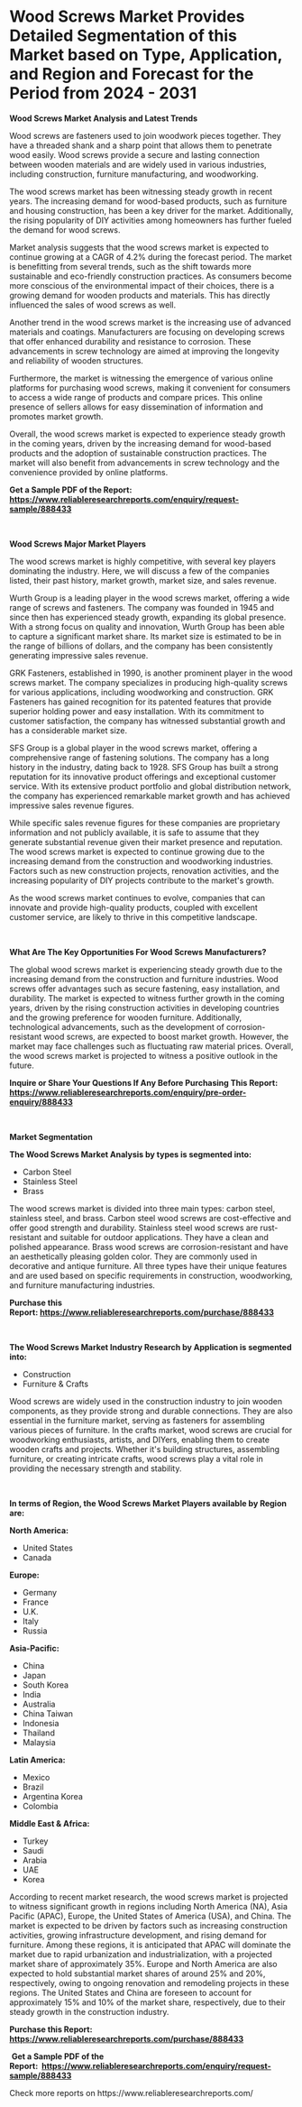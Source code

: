 <p><h1>Wood Screws Market Provides Detailed Segmentation of this Market based on Type, Application, and Region and Forecast for the Period from 2024 - 2031</h1></p><p><strong>Wood Screws Market Analysis and Latest Trends</strong></p>
<p><p>Wood screws are fasteners used to join woodwork pieces together. They have a threaded shank and a sharp point that allows them to penetrate wood easily. Wood screws provide a secure and lasting connection between wooden materials and are widely used in various industries, including construction, furniture manufacturing, and woodworking.</p><p>The wood screws market has been witnessing steady growth in recent years. The increasing demand for wood-based products, such as furniture and housing construction, has been a key driver for the market. Additionally, the rising popularity of DIY activities among homeowners has further fueled the demand for wood screws.</p><p>Market analysis suggests that the wood screws market is expected to continue growing at a CAGR of 4.2% during the forecast period. The market is benefitting from several trends, such as the shift towards more sustainable and eco-friendly construction practices. As consumers become more conscious of the environmental impact of their choices, there is a growing demand for wooden products and materials. This has directly influenced the sales of wood screws as well.</p><p>Another trend in the wood screws market is the increasing use of advanced materials and coatings. Manufacturers are focusing on developing screws that offer enhanced durability and resistance to corrosion. These advancements in screw technology are aimed at improving the longevity and reliability of wooden structures.</p><p>Furthermore, the market is witnessing the emergence of various online platforms for purchasing wood screws, making it convenient for consumers to access a wide range of products and compare prices. This online presence of sellers allows for easy dissemination of information and promotes market growth.</p><p>Overall, the wood screws market is expected to experience steady growth in the coming years, driven by the increasing demand for wood-based products and the adoption of sustainable construction practices. The market will also benefit from advancements in screw technology and the convenience provided by online platforms.</p></p>
<p><strong>Get a Sample PDF of the Report:&nbsp; <a href="https://www.reliableresearchreports.com/enquiry/request-sample/888433">https://www.reliableresearchreports.com/enquiry/request-sample/888433</a></strong></p>
<p>&nbsp;</p>
<p><strong>Wood Screws Major Market Players</strong></p>
<p><p>The wood screws market is highly competitive, with several key players dominating the industry. Here, we will discuss a few of the companies listed, their past history, market growth, market size, and sales revenue.</p><p>Wurth Group is a leading player in the wood screws market, offering a wide range of screws and fasteners. The company was founded in 1945 and since then has experienced steady growth, expanding its global presence. With a strong focus on quality and innovation, Wurth Group has been able to capture a significant market share. Its market size is estimated to be in the range of billions of dollars, and the company has been consistently generating impressive sales revenue.</p><p>GRK Fasteners, established in 1990, is another prominent player in the wood screws market. The company specializes in producing high-quality screws for various applications, including woodworking and construction. GRK Fasteners has gained recognition for its patented features that provide superior holding power and easy installation. With its commitment to customer satisfaction, the company has witnessed substantial growth and has a considerable market size.</p><p>SFS Group is a global player in the wood screws market, offering a comprehensive range of fastening solutions. The company has a long history in the industry, dating back to 1928. SFS Group has built a strong reputation for its innovative product offerings and exceptional customer service. With its extensive product portfolio and global distribution network, the company has experienced remarkable market growth and has achieved impressive sales revenue figures.</p><p>While specific sales revenue figures for these companies are proprietary information and not publicly available, it is safe to assume that they generate substantial revenue given their market presence and reputation. The wood screws market is expected to continue growing due to the increasing demand from the construction and woodworking industries. Factors such as new construction projects, renovation activities, and the increasing popularity of DIY projects contribute to the market's growth.</p><p>As the wood screws market continues to evolve, companies that can innovate and provide high-quality products, coupled with excellent customer service, are likely to thrive in this competitive landscape.</p></p>
<p>&nbsp;</p>
<p><strong>What Are The Key Opportunities For Wood Screws Manufacturers?</strong></p>
<p><p>The global wood screws market is experiencing steady growth due to the increasing demand from the construction and furniture industries. Wood screws offer advantages such as secure fastening, easy installation, and durability. The market is expected to witness further growth in the coming years, driven by the rising construction activities in developing countries and the growing preference for wooden furniture. Additionally, technological advancements, such as the development of corrosion-resistant wood screws, are expected to boost market growth. However, the market may face challenges such as fluctuating raw material prices. Overall, the wood screws market is projected to witness a positive outlook in the future.</p></p>
<p><strong>Inquire or Share Your Questions If Any Before Purchasing This Report: <a href="https://www.reliableresearchreports.com/enquiry/pre-order-enquiry/888433">https://www.reliableresearchreports.com/enquiry/pre-order-enquiry/888433</a></strong></p>
<p>&nbsp;</p>
<p><strong>Market Segmentation</strong></p>
<p><strong>The Wood Screws Market Analysis by types is segmented into:</strong></p>
<p><ul><li>Carbon Steel</li><li>Stainless Steel</li><li>Brass</li></ul></p>
<p><p>The wood screws market is divided into three main types: carbon steel, stainless steel, and brass. Carbon steel wood screws are cost-effective and offer good strength and durability. Stainless steel wood screws are rust-resistant and suitable for outdoor applications. They have a clean and polished appearance. Brass wood screws are corrosion-resistant and have an aesthetically pleasing golden color. They are commonly used in decorative and antique furniture. All three types have their unique features and are used based on specific requirements in construction, woodworking, and furniture manufacturing industries.</p></p>
<p><strong>Purchase this Report:&nbsp;<a href="https://www.reliableresearchreports.com/purchase/888433">https://www.reliableresearchreports.com/purchase/888433</a></strong></p>
<p>&nbsp;</p>
<p><strong>The Wood Screws Market Industry Research by Application is segmented into:</strong></p>
<p><ul><li>Construction</li><li>Furniture & Crafts</li></ul></p>
<p><p>Wood screws are widely used in the construction industry to join wooden components, as they provide strong and durable connections. They are also essential in the furniture market, serving as fasteners for assembling various pieces of furniture. In the crafts market, wood screws are crucial for woodworking enthusiasts, artists, and DIYers, enabling them to create wooden crafts and projects. Whether it's building structures, assembling furniture, or creating intricate crafts, wood screws play a vital role in providing the necessary strength and stability.</p></p>
<p>&nbsp;</p>
<p><strong>In terms of Region, the Wood Screws Market Players available by Region are:</strong></p>
<p>
    <p> <strong> North America: </strong>
        <ul>
            <li>United States</li>
            <li>Canada</li>
        </ul>
        </p> 
    <p> <strong> Europe: </strong>
        <ul>
            <li>Germany</li>
            <li>France</li>
            <li>U.K.</li>
            <li>Italy</li>
            <li>Russia</li>
        </ul>
        </p> 
    <p> <strong> Asia-Pacific: </strong>
        <ul>
            <li>China</li>
            <li>Japan</li>
            <li>South Korea</li>
            <li>India</li>
            <li>Australia</li>
            <li>China Taiwan</li>
            <li>Indonesia</li>
            <li>Thailand</li>
            <li>Malaysia</li>
        </ul>
        </p> 
    <p> <strong> Latin America: </strong>
        <ul>
            <li>Mexico</li>
            <li>Brazil</li>
            <li>Argentina Korea</li>
            <li>Colombia</li>
        </ul>
        </p> 
    <p> <strong> Middle East & Africa: </strong>
        <ul>
            <li>Turkey</li>
            <li>Saudi</li>
            <li>Arabia</li>
            <li>UAE</li>
            <li>Korea</li>
        </ul>
    </p>
    </p>
<p><p>According to recent market research, the wood screws market is projected to witness significant growth in regions including North America (NA), Asia Pacific (APAC), Europe, the United States of America (USA), and China. The market is expected to be driven by factors such as increasing construction activities, growing infrastructure development, and rising demand for furniture. Among these regions, it is anticipated that APAC will dominate the market due to rapid urbanization and industrialization, with a projected market share of approximately 35%. Europe and North America are also expected to hold substantial market shares of around 25% and 20%, respectively, owing to ongoing renovation and remodeling projects in these regions. The United States and China are foreseen to account for approximately 15% and 10% of the market share, respectively, due to their steady growth in the construction industry.</p></p>
<p><strong>Purchase this Report: <a href="https://www.reliableresearchreports.com/purchase/888433">https://www.reliableresearchreports.com/purchase/888433</a></strong></p>
<p>&nbsp;<strong>Get a Sample PDF of the Report:&nbsp;&nbsp;<a href="https://www.reliableresearchreports.com/enquiry/request-sample/888433">https://www.reliableresearchreports.com/enquiry/request-sample/888433</a></strong></p>
<p><strong></strong></p>
<p>Check more reports on https://www.reliableresearchreports.com/</p>